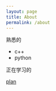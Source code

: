 ```yaml
---
layout: page
title: About 
permalink: /about
---
```


熟悉的

* c++ 
* python 


正在学习的

[plan](/plan/)
